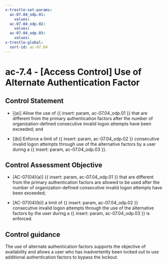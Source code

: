 ```yaml
---
x-trestle-set-params:
  ac-07.04_odp.01:
    values:
  ac-07.04_odp.02:
    values:
  ac-07.04_odp.03:
    values:
x-trestle-global:
  sort-id: ac-07.04
---
```


# ac-7.4 - \[Access Control\] Use of Alternate Authentication Factor

## Control Statement

- \[(a)\] Allow the use of {{ insert: param, ac-07.04_odp.01 }} that are different from the primary authentication factors after the number of organization-defined consecutive invalid logon attempts have been exceeded; and

- \[(b)\] Enforce a limit of {{ insert: param, ac-07.04_odp.02 }} consecutive invalid logon attempts through use of the alternative factors by a user during a {{ insert: param, ac-07.04_odp.03 }}.

## Control Assessment Objective

- \[AC-07(04)(a)\] {{ insert: param, ac-07.04_odp.01 }} that are different from the primary authentication factors are allowed to be used after the number of organization-defined consecutive invalid logon attempts have been exceeded;

- \[AC-07(04)(b)\] a limit of {{ insert: param, ac-07.04_odp.02 }} consecutive invalid logon attempts through the use of the alternative factors by the user during a {{ insert: param, ac-07.04_odp.03 }} is enforced.

## Control guidance

The use of alternate authentication factors supports the objective of availability and allows a user who has inadvertently been locked out to use additional authentication factors to bypass the lockout.

